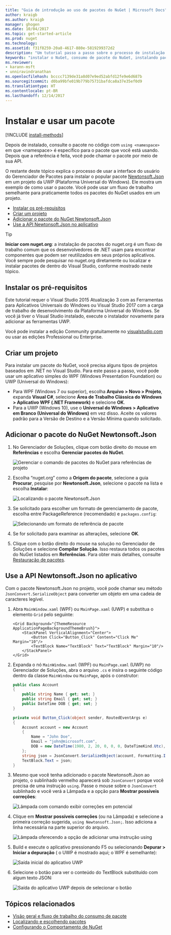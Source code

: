 ```yaml
---
title: "Guia de introdução ao uso de pacotes do NuGet | Microsoft Docs"
author: kraigb
ms.author: kraigb
manager: ghogen
ms.date: 10/04/2017
ms.topic: get-started-article
ms.prod: nuget
ms.technology: 
ms.assetid: f31f8259-20a8-4617-880e-5819299372d2
description: "Um tutorial passo a passo sobre o processo de instalação e uso de um pacote do NuGet em um projeto."
keywords: "instalar o NuGet, consumo de pacote do NuGet, instalando pacotes do NuGet, referências de pacote do NuGet, usando pacotes do NuGet"
ms.reviewer:
- karann-msft
- unniravindranathan
ms.openlocfilehash: bcccc7139de31a8d07e9ed52abfd12fe9e6d687b
ms.sourcegitcommit: d0ba99bfe019b779b75731bafdca8a37e35ef0d9
ms.translationtype: HT
ms.contentlocale: pt-BR
ms.lasthandoff: 12/14/2017
---
```

# <a name="install-and-use-a-package"></a>Instalar e usar um pacote

[!INCLUDE [install-methods](../includes/install-methods.md)]

Depois de instalado, consulte o pacote no código com `using <namespace>` em que \<namespace\> é específico para o pacote que você está usando. Depois que a referência é feita, você pode chamar o pacote por meio de sua API.

O restante deste tópico explica o processo de usar a interface do usuário do Gerenciador de Pacotes para instalar o popular pacote [Newtonsoft.Json](https://www.nuget.org/packages/Newtonsoft.Json/) em um projeto da UWP (Plataforma Universal do Windows). Ele mostra um exemplo de como usar o pacote. Você pode usar um fluxo de trabalho semelhante para praticamente todos os pacotes do NuGet usados em um projeto.

- [Instalar os pré-requisitos](#install-pre-requisites)
- [Criar um projeto](#create-a-project)
- [Adicionar o pacote do NuGet Newtonsoft.Json](#add-the-newtonsoftjson-nuget-package)
- [Use a API Newtonsoft.Json no aplicativo](#use-the-newtonsoftjson-api-in-the-app)

> [!Tip]
> **Iniciar com nuget.org**: a instalação de pacotes do nuget.org é um fluxo de trabalho comum que os desenvolvedores de .NET usam para encontrar componentes que podem ser reutilizados em seus próprios aplicativos. Você sempre pode pesquisar no nuget.org diretamente ou localizar e instalar pacotes de dentro do Visual Studio, conforme mostrado neste tópico.

## <a name="install-pre-requisites"></a>Instalar os pré-requisitos

Este tutorial requer o Visual Studio 2015 Atualização 3 com as Ferramentas para Aplicativos Universais do Windows ou Visual Studio 2017 com a carga de trabalho de desenvolvimento da Plataforma Universal do Windows. Se você já tiver o Visual Studio instalado, execute o instalador novamente para adicionar as ferramentas UWP.

Você pode instalar a edição Community gratuitamente no [visualstudio.com](https://www.visualstudio.com/) ou usar as edições Professional ou Enterprise. 

## <a name="create-a-project"></a>Criar um projeto

Para instalar um pacote do NuGet, você precisa alguns tipos de projetos baseados em .NET no Visual Studio. Para este passo a passo, você pode usar um aplicativo simples do WPF (Windows Presentation Foundation) ou UWP (Universal do Windows):

- Para WPF (Windows 7 ou superior), escolha **Arquivo > Novo > Projeto**, expanda **Visual C#**, selecione **Área de Trabalho Clássica do Windows > Aplicativo WPF (.NET Framework)** e selecione **OK**.
- Para a UWP (Windows 10), use o **Universal do Windows > Aplicativo em Branco (Universal do Windows)** em vez disso. Aceite os valores padrão para a Versão de Destino e a Versão Mínima quando solicitado.

## <a name="add-the-newtonsoftjson-nuget-package"></a>Adicionar o pacote do NuGet Newtonsoft.Json

1. No Gerenciador de Soluções, clique com botão direito do mouse em **Referências** e escolha **Gerenciar pacotes do NuGet**.

    ![Gerenciar o comando de pacotes do NuGet para referências de projeto](media/QS_Use-02-ManageNuGetPackages.png)

1. Escolha “nuget.org” como a **Origem do pacote**, selecione a guia **Procurar**, pesquise por **Newtonsoft.Json**, selecione o pacote na lista e escolha **Instalar**:

    ![Localizando o pacote Newtonsoft.Json](media/QS_Use-03-NewtonsoftJson.png)

1. Se solicitado para escolher um formato de gerenciamento de pacote, escolha entre PackageReference (recomendado) e `packages.config`:

    ![Selecionando um formato de referência de pacote](media/QS_Use-03b-SelectFormat.png)

1. Se for solicitado para examinar as alterações, selecione **OK**.

1. Clique com o botão direito do mouse na solução no Gerenciador de Soluções e selecione **Compilar Solução**. Isso restaura todos os pacotes do NuGet listados em **Referências**. Para obter mais detalhes, consulte [Restauração de pacotes](../consume-packages/package-restore.md).

## <a name="use-the-newtonsoftjson-api-in-the-app"></a>Use a API Newtonsoft.Json no aplicativo

Com o pacote Newtonsoft.Json no projeto, você pode chamar seu método `JsonConvert.SerializeObject` para converter um objeto em uma cadeia de caracteres legível.

1. Abra `MainWindow.xaml` (WPF) ou `MainPage.xaml` (UWP) e substitua o elemento `Grid` pelo seguinte:

    ```xaml
    <Grid Background="{ThemeResource ApplicationPageBackgroundThemeBrush}">
        <StackPanel VerticalAlignment="Center">
            <Button Click="Button_Click" Content="Click Me" Margin="10"/>
            <TextBlock Name="TextBlock" Text="TextBlock" Margin="10"/>
        </StackPanel>
    </Grid>
    ```

1. Expanda o nó `MainWindow.xaml` (WPF) ou `MainPage.xaml` (UWP) no Gerenciador de Soluções, abra o arquivo `.cs` e insira o seguinte código dentro da classe `MainWindow` ou `MainPage`, após o construtor:

    ```cs
    public class Account
    {
        public string Name { get; set; }
        public string Email { get; set; }
        public DateTime DOB { get; set; }
    }

    private void Button_Click(object sender, RoutedEventArgs e)
    {
        Account account = new Account
        {
            Name = "John Doe",
            Email = "john@microsoft.com",
            DOB = new DateTime(1980, 2, 20, 0, 0, 0, DateTimeKind.Utc),
        };
        string json = JsonConvert.SerializeObject(account, Formatting.Indented);
        TextBlock.Text = json;
    }
    ```

1. Mesmo que você tenha adicionado o pacote Newtonsoft.Json ao projeto, o sublinhado vermelho aparecerá sob `JsonConvert` porque você precisa de uma instrução `using`. Passe o mouse sobre o `JsonConvert` sublinhado e você verá a Lâmpada e a opção para **Mostrar possíveis correções**:

    ![Lâmpada com comando exibir correções em potencial](media/QS_Use-04-ShowPotentialFixes.png)


1. Clique em **Mostrar possíveis correções** (ou na Lâmpada) e selecione a primeira correção sugerida, `using Newtonsoft.Json;`. Isso adiciona a linha necessária na parte superior do arquivo.

    ![Lâmpada oferecendo a opção de adicionar uma instrução using](media/QS_Use-05-AddUsing.png)

1. Build e execute o aplicativo pressionando F5 ou selecionando **Depurar > Iniciar a depuração** ( o UWP é mostrado aqui; o WPF é semelhante):

    ![Saída inicial do aplicativo UWP](media/QS_Use-06-AppStart.png)

1. Selecione o botão para ver o conteúdo do TextBlock substituído com algum texto JSON:

    ![Saída do aplicativo UWP depois de selecionar o botão](media/QS_Use-07-AppEnd.png)

## <a name="related-topics"></a>Tópicos relacionados

- [Visão geral e fluxo de trabalho do consumo de pacote](../consume-packages/overview-and-workflow.md)
- [Localizando e escolhendo pacotes](../consume-packages/finding-and-choosing-packages.md)
- [Configurando o Comportamento de NuGet](../consume-packages/configuring-nuget-behavior.md)

